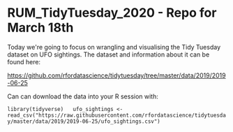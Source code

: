 # RUM_TidyTuesday_2020 - Repo for March 18th

Today we're going to focus on wrangling and visualising the Tidy Tuesday dataset on UFO sightings.  The dataset and information about it can be found here:

https://github.com/rfordatascience/tidytuesday/tree/master/data/2019/2019-06-25

Can can download the data into your R session with:

`library(tidyverse)  
ufo_sightings <- read_csv("https://raw.githubusercontent.com/rfordatascience/tidytuesday/master/data/2019/2019-06-25/ufo_sightings.csv")`
